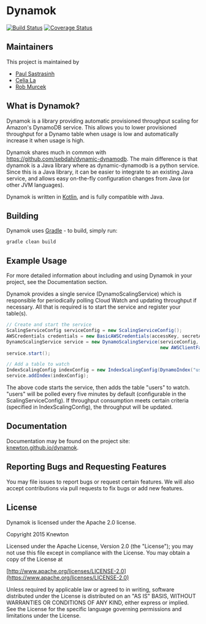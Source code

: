 # Dynamok

[![Build Status](https://travis-ci.org/Knewton/dynamok.svg)](https://travis-ci.org/Knewton/dynamok)
[![Coverage Status](https://coveralls.io/repos/Knewton/dynamok/badge.svg?branch=master)](https://coveralls.io/r/Knewton/dynamok?branch=master)
## Maintainers

This project is maintained by

* [Paul Sastrasinh](https://github.com/psastras)
* [Celia La](https://github.com/celiala)
* [Rob Murcek](https://github.com/rmurcek)

## What is Dynamok?
Dynamok is a library providing automatic provisioned throughput scaling for Amazon's DynamoDB service.  This allows you to lower provisioned throughput for a Dynamo table when usage is low and automatically increase it when usage is high.

Dynamok shares much in common with https://github.com/sebdah/dynamic-dynamodb.  The main difference is that dynamok is a Java library where as dynamic-dynamodb is a python service. Since this is a Java library, it can be easier to integrate to an existing Java service, and allows easy on-the-fly configuration changes from Java (or other JVM languages).

Dynamok is written in [Kotlin](http://kotlinlang.org/), and is fully compatible with Java.

## Building

Dynamok uses [Gradle](https://gradle.org/) - to build, simply run:
```
gradle clean build
```

## Example Usage

For more detailed information about including and using Dynamok in your project, see the Documentation section.

Dynamok provides a single service (DynamoScalingService) which is responsible for periodically polling Cloud Watch and updating throughput if necessary.  All that is required is to start the service and register your table(s).

```java
// Create and start the service
ScalingServiceConfig serviceConfig = new ScalingServiceConfig();
AWSCredentials credentials = new BasicAWSCredentials(accessKey, secretAccessKey);
DynamoScalingService service = new DynamoScalingService(serviceConfig,
                                                        new AWSClientFactory(credentials));
service.start();

// Add a table to watch
IndexScalingConfig indexConfig = new IndexScalingConfig(DynamoIndex("users", ""));
service.addIndex(indexConfig);
```

The above code starts the service, then adds the table "users" to watch.  "users" will be polled every five minutes by default (configurable in the ScalingServiceConfig).  If throughput consumption meets certain criteria (specified in IndexScalingConfig), the throughput will be updated.

## Documentation

Documentation may be found on the project site: [knewton.github.io/dynamok](http://knewton.github.io/dynamok/).

## Reporting Bugs and Requesting Features

You may file issues to report bugs or request certain features.  We will also accept contributions via pull requests to fix bugs or add new features.

## License
Dynamok is licensed under the Apache 2.0 license.

Copyright 2015 Knewton

Licensed under the Apache License, Version 2.0 (the "License");
you may not use this file except in compliance with the License.
You may obtain a copy of the License at

[http://www.apache.org/licenses/LICENSE-2.0](https://www.apache.org/licenses/LICENSE-2.0)

Unless required by applicable law or agreed to in writing, software
distributed under the License is distributed on an "AS IS" BASIS,
WITHOUT WARRANTIES OR CONDITIONS OF ANY KIND, either express or implied.
See the License for the specific language governing permissions and
limitations under the License.
